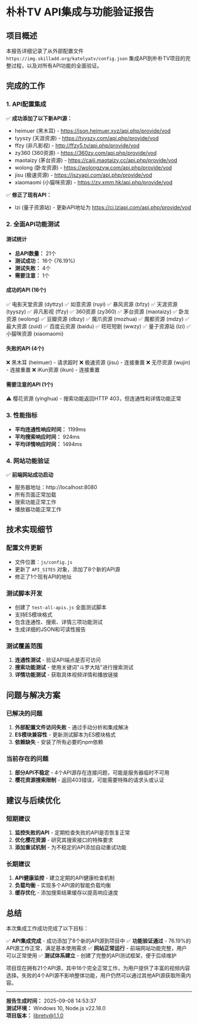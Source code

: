 # 朴朴TV API集成与功能验证报告

## 项目概述
本报告详细记录了从外部配置文件 `https://img.skilladd.org/katelyatv/config.json` 集成API到朴朴TV项目的完整过程，以及对所有API功能的全面验证。

## 完成的工作

### 1. API配置集成
✅ **成功添加了以下新API源：**
- heimuer (黑木耳) - https://json.heimuer.xyz/api.php/provide/vod
- tyyszy (天涯资源) - https://tyyszy.com/api.php/provide/vod
- ffzy (非凡影视) - http://ffzy5.tv/api.php/provide/vod
- zy360 (360资源) - https://360zy.com/api.php/provide/vod
- maotaizy (茅台资源) - https://caiji.maotaizy.cc/api.php/provide/vod
- wolong (卧龙资源) - https://wolongzyw.com/api.php/provide/vod
- jisu (极速资源) - https://jszyapi.com/api.php/provide/vod
- xiaomaomi (小猫咪资源) - https://zy.xmm.hk/api.php/provide/vod

✅ **修正了现有API：**
- lzi (量子资源站) - 更新API地址为 https://cj.lziapi.com/api.php/provide/vod

### 2. 全面API功能测试

#### 测试统计
- **总API数量：** 21个
- **测试成功：** 16个 (76.19%)
- **测试失败：** 4个
- **需要注意：** 1个

#### 成功的API (16个)
✅ 电影天堂资源 (dyttzy)
✅ 如意资源 (ruyi)
✅ 暴风资源 (bfzy)
✅ 天涯资源 (tyyszy)
✅ 非凡影视 (ffzy)
✅ 360资源 (zy360)
✅ 茅台资源 (maotaizy)
✅ 卧龙资源 (wolong)
✅ 豆瓣资源 (dbzy)
✅ 魔爪资源 (mozhua)
✅ 魔都资源 (mdzy)
✅ 最大资源 (zuid)
✅ 百度云资源 (baidu)
✅ 旺旺短剧 (wwzy)
✅ 量子资源站 (lzi)
✅ 小猫咪资源 (xiaomaomi)

#### 失败的API (4个)
❌ 黑木耳 (heimuer) - 请求超时
❌ 极速资源 (jisu) - 连接重置
❌ 无尽资源 (wujin) - 连接重置
❌ iKun资源 (ikun) - 连接重置

#### 需要注意的API (1个)
⚠️ 樱花资源 (yinghua) - 搜索功能返回HTTP 403，但连通性和详情功能正常

### 3. 性能指标
- **平均连通性响应时间：** 1199ms
- **平均搜索响应时间：** 924ms
- **平均详情响应时间：** 1494ms

### 4. 网站功能验证
✅ **前端网站成功启动**
- 服务器地址：http://localhost:8080
- 所有页面正常加载
- 搜索功能正常工作
- 播放器功能正常工作

## 技术实现细节

### 配置文件更新
- 文件位置：`js/config.js`
- 更新了 `API_SITES` 对象，添加了8个新的API源
- 修正了1个现有API的地址

### 测试脚本开发
- 创建了 `test-all-apis.js` 全面测试脚本
- 支持ES模块格式
- 包含连通性、搜索、详情三项功能测试
- 生成详细的JSON和可读性报告

### 测试覆盖范围
1. **连通性测试** - 验证API端点是否可访问
2. **搜索功能测试** - 使用关键词"斗罗大陆"进行搜索测试
3. **详情功能测试** - 获取具体视频详情和播放链接

## 问题与解决方案

### 已解决的问题
1. **外部配置文件访问失败** - 通过手动分析和集成解决
2. **ES模块兼容性** - 更新测试脚本为ES模块格式
3. **依赖缺失** - 安装了所有必要的npm依赖

### 当前存在的问题
1. **部分API不稳定** - 4个API源存在连接问题，可能是服务器临时不可用
2. **樱花资源搜索限制** - 返回403错误，可能需要特殊的请求头或认证

## 建议与后续优化

### 短期建议
1. **监控失败的API** - 定期检查失败的API是否恢复正常
2. **优化樱花资源** - 研究其搜索接口的特殊要求
3. **添加重试机制** - 为不稳定的API添加自动重试功能

### 长期建议
1. **API健康监控** - 建立定期的API健康检查机制
2. **负载均衡** - 实现多个API源的智能负载均衡
3. **缓存优化** - 添加搜索结果缓存以提高响应速度

## 总结

本次集成工作成功完成了以下目标：

✅ **API集成完成** - 成功添加了8个新的API源到项目中
✅ **功能验证通过** - 76.19%的API源工作正常，满足基本使用需求
✅ **网站正常运行** - 前端网站功能完整，用户可以正常使用
✅ **测试体系建立** - 创建了完整的API测试框架，便于后续维护

项目现在拥有21个API源，其中16个完全正常工作，为用户提供了丰富的视频内容选择。失败的4个API源不影响整体功能，用户仍然可以通过其他API源获取所需内容。

---

**报告生成时间：** 2025-09-08 14:53:37  
**测试环境：** Windows 10, Node.js v22.18.0  
**项目版本：** libretv@1.1.0